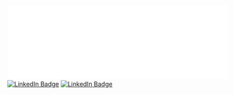 [![Eric's GitHub Banner](./assets/GitHubHeader.png)]()
[![LinkedIn Badge](https://img.shields.io/badge/LinkedIn-Profile-informational?style=flat&logo=linkedin&logoColor=white&color=0D76A8)](https://www.linkedin.com/in/eric-kapalka/)
[![LinkedIn Badge](https://img.shields.io/badge/ArtStation-Portfolio-informational?style=flat&logo=artstation&logoColor=white&color=0D76A8)](https://erickapalka.artstation.com/)